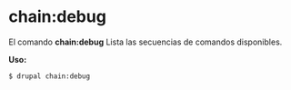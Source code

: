 # chain:debug
El comando **chain:debug** Lista las secuencias de comandos disponibles.

**Uso:**
```
$ drupal chain:debug 
```
